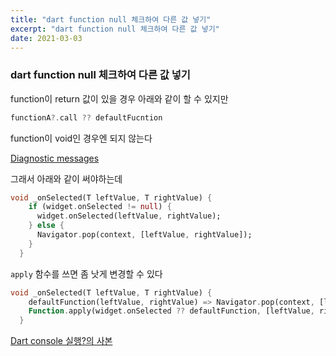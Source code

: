 ```yaml
---
title: "dart function null 체크하여 다른 값 넣기"
excerpt: "dart function null 체크하여 다른 값 넣기"
date: 2021-03-03
---
```



### dart function null 체크하여 다른 값 넣기

function이 return 값이 있을 경우 아래와 같이 할 수 있지만

```dart
functionA?.call ?? defaultFucntion
```

function이 void인 경우엔 되지 않는다

[Diagnostic messages](https://dart.dev/tools/diagnostic-messages#use_of_void_result)

그래서 아래와 같이 써야하는데

```dart
void _onSelected(T leftValue, T rightValue) {
    if (widget.onSelected != null) {
      widget.onSelected(leftValue, rightValue);
    } else {
      Navigator.pop(context, [leftValue, rightValue]);
    }
  }
```

`apply` 함수를 쓰면 좀 낫게 변경할 수 있다

```dart
void _onSelected(T leftValue, T rightValue) {
    defaultFunction(leftValue, rightValue) => Navigator.pop(context, [leftValue, rightValue]);
    Function.apply(widget.onSelected ?? defaultFunction, [leftValue, rightValue]);
  }
```

[Dart console 실행?의 사본](https://www.notion.so/Dart-console-f636b6858c5e44138ccbd4e82426be1f)
